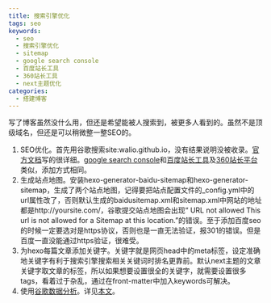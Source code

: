 ```yaml
---
title: 搜索引擎优化
tags: seo
keywords:
  - seo
  - 搜索引擎优化
  - sitemap
  - google search console
  - 百度站长工具
  - 360站长工具
  - next主题优化
categories:
  - 搭建博客
---
```

写了博客虽然没什么用，但还是希望能被人搜索到，被更多人看到的。虽然不是顶级域名，但还是可以稍微整一整SEO的。
<!-- more -->
1. SEO优化。首先用谷歌搜索site:walio.github.io，没有结果说明没被收录。[官方文档](http://theme-next.iissnan.com/third-party-services.html#google-webmaster-tools)写的很详细。[google search console](http://zhanzhang.baidu.com/dashboard/index)和[百度站长工具](http://zhanzhang.baidu.com/dashboard/index)及[360站长平台](http://zhanzhang.so.com/index.php?s=/Site/index.html)类似，添加方式相同。
2. 生成站点地图。安装hexo-generator-baidu-sitemap和hexo-generator-sitemap，生成了两个站点地图，记得要把站点配置文件的_config.yml中的url属性改了，否则默认生成的baidusitemap.xml和sitemap.xml中网站的地址都是http://yoursite.com/，谷歌提交站点地图会出现“
URL not allowed
This url is not allowed for a Sitemap at this location.”的错误。至于添加百度seo的时候一定要选对是https协议，否则也是一直无法验证，报301的错误。但是百度一直没能通过https验证，很难受。
3. 为hexo每篇文章添加关键字。关键字就是网页head中的meta标签，设定准确地关键字有利于搜索引擎搜索相关关键词时排名更靠前。默认next主题的文章关键字取文章的标签，所以如果想要设置很全的关键字，就需要设置很多tags，看着过于杂乱，通过在front-matter中加入keywords可解决。
4. 使用[谷歌数据分析](http://theme-next.iissnan.com/third-party-services.html#analytics-google)。详见[本文](google_ayalytics.md)。
